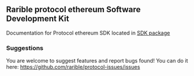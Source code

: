 ## Rarible protocol ethereum Software Development Kit

Documentation for Protocol ethereum SDK located
in [SDK package](https://github.com/rarible/protocol-ethereum-sdk/blob/master/packages/protocol-ethereum-sdk)

### Suggestions

You are welcome to suggest features and report bugs found! You can do it
here: https://github.com/rarible/protocol-issues/issues
